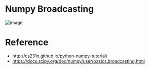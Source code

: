 # Numpy Broadcasting

![image](https://user-images.githubusercontent.com/8179746/44952947-627f0e00-aea9-11e8-8f18-910c81c2bfdb.png)

# Reference
- http://cs231n.github.io/python-numpy-tutorial/
- https://docs.scipy.org/doc/numpy/user/basics.broadcasting.html